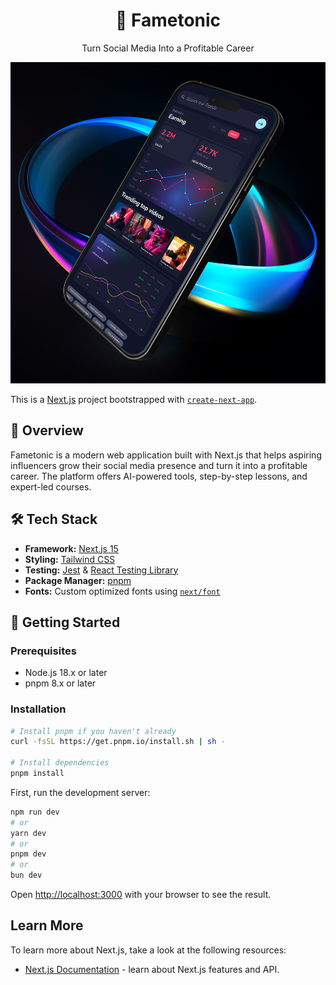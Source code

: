 <div align="center">
  <h1>🚀 Fametonic</h1>
  <p>Turn Social Media Into a Profitable Career</p>
</div>

<div align="center">
  <img src="public/images/hero_image.png" alt="Fametonic App Interface" width="600" />
</div>

This is a [Next.js](https://nextjs.org) project bootstrapped with [`create-next-app`](https://nextjs.org/docs/app/api-reference/cli/create-next-app).

## 🌟 Overview

Fametonic is a modern web application built with Next.js that helps aspiring influencers grow their social media presence and turn it into a profitable career. The platform offers AI-powered tools, step-by-step lessons, and expert-led courses.

## 🛠 Tech Stack

- **Framework:** [Next.js 15](https://nextjs.org/)
- **Styling:** [Tailwind CSS](https://tailwindcss.com/)
- **Testing:** [Jest](https://jestjs.io/) & [React Testing Library](https://testing-library.com/react)
- **Package Manager:** [pnpm](https://pnpm.io/)
- **Fonts:** Custom optimized fonts using [`next/font`](https://nextjs.org/docs/app/building-your-application/optimizing/fonts)

## 🚀 Getting Started

### Prerequisites

- Node.js 18.x or later
- pnpm 8.x or later

### Installation

```bash
# Install pnpm if you haven't already
curl -fsSL https://get.pnpm.io/install.sh | sh -

# Install dependencies
pnpm install
```

First, run the development server:

```bash
npm run dev
# or
yarn dev
# or
pnpm dev
# or
bun dev
```

Open [http://localhost:3000](http://localhost:3000) with your browser to see the result.

## Learn More

To learn more about Next.js, take a look at the following resources:

- [Next.js Documentation](https://nextjs.org/docs) - learn about Next.js features and API.
